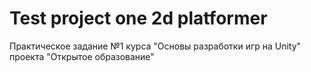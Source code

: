 # Test project one 2d platformer

Практическое задание №1 курса "Основы разработки игр на Unity" проекта "Открытое образование"
